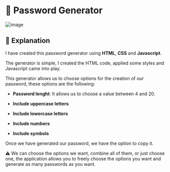 <h1> 🔐 Password Generator </h1>

![image](https://user-images.githubusercontent.com/115459058/224489403-7d9e25c6-639b-458a-83a7-8e766661a1af.png)


## 📃 Explanation

I have created this password generator using **HTML**, **CSS** and **Javascript**.

The generator is simple, I created the HTML code, applied some styles and Javascript came into play.

This generator allows us to choose options for the creation of our password, these options are the following:

- **Password lenght**: It allows us to choose a value between 4 and 20.

- **Include uppercase letters**

- **Include lowercase letters**

- **Include numbers**

- **Include symbols**

Once we have generated our password, we have the option to copy it.

⚠ We can choose the options we want, combine all of them, or just choose one, the application allows you to freely choose the options you want and generate as many passwords as you want.

